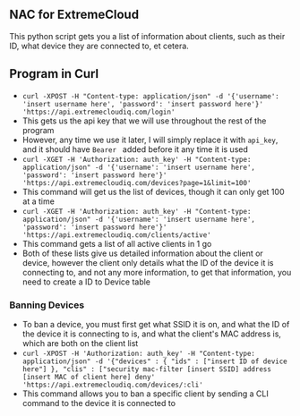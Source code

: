 ## NAC for ExtremeCloud
This python script gets you a list of information about clients, such as their ID, what device they are connected to, et cetera.

## Program in Curl
- `curl -XPOST -H "Content-type: application/json" -d '{'username': 'insert username here', 'password': 'insert password here'}' 'https://api.extremecloudiq.com/login'`
- This gets us the api key that we will use throughout the rest of the program
- However, any time we use it later, I will simply replace it with `api_key`, and it should have `Bearer ` added before it any time it is used
- `curl -XGET -H 'Authorization: auth_key' -H "Content-type: application/json" -d '{'username': 'insert username here', 'password': 'insert password here'}' 'https://api.extremecloudiq.com/devices?page=1&limit=100'`
- This command will get us the list of devices, though it can only get 100 at a time
- `curl -XGET -H 'Authorization: auth_key' -H "Content-type: application/json" -d '{'username': 'insert username here', 'password': 'insert password here'}' 'https://api.extremecloudiq.com/clients/active'`
- This command gets a list of all active clients in 1 go
- Both of these lists give us detailed information about the client or device, however the client only details what the ID of the device it is connecting to, and not any more information, to get that information, you need to create a ID to Device table
### Banning Devices
- To ban a device, you must first get what SSID it is on, and what the ID of the device it is connecting to is, and what the client's MAC address is, which are both on the client list
- `curl -XPOST -H 'Authorization: auth_key' -H "Content-type: application/json" -d '{"devices" : { "ids" : ["insert ID of device here"] }, "clis" : ["security mac-filter [insert SSID] address [insert MAC of client here] deny' 'https://api.extremecloudiq.com/devices/:cli'`
- This command allows you to ban a specific client by sending a CLI command to the device it is connected to